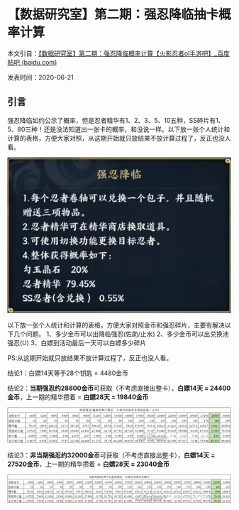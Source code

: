 # 【数据研究室】第二期：强忍降临抽卡概率计算

本文引自：[【数据研究室】第二期：强忍降临概率计算【火影忍者ol手游吧】_百度贴吧 (baidu.com)](https://tieba.baidu.com/p/6762786074)

发表时间：2020-06-21

## 引言

强忍降临如约公示了概率，但是忍者精华有1、2、3、5、10五种，SS碎片有1、5、80三种！还是没法知道出一张卡的概率，和没说一样。以下放一张个人统计和计算的表格，方便大家对照，从这期开始就只放结果不放计算过程了，反正也没人看。

![image-20200621175144979](../imgs/image-20200621175144979.png)

以下放一张个人统计和计算的表格，方便大家对照金币和强忍碎片，主要有解决以下几个问题。
1、多少金币可以出降临强忍(佐助/止水)
2、多少金币可以出兑换池强忍(U)
3、白嫖到活动最后一天可以白嫖多少碎片


PS:从这期开始就只放结果不放计算过程了，反正也没人看。



结论1：白嫖14天等于28个钥匙 = 4480金币

结论2：**当期强忍约28800金币**可获取（不考虑直接出整卡），**白嫖14天 = 24400金币**，上一期的精华攒着 = **白嫖28天 = 19840金币**

![img](../imgs/12e8b9a95edf8db12d968e341e23dd54574e74b4.jpg)

结论3：**非当期强忍约32000金币**可获取（不考虑直接出整卡），**白嫖14天 = 27520金币**，上一期的精华攒着 = **白嫖28天 = 23040金币**

![img](../imgs/9800593e8794a4c26499157b19f41bd5ac6e39b5.jpg)
